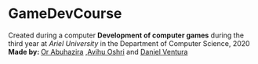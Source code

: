 # GameDevCourse
<p>Created during a computer <strong>Development of computer games</strong> during the third year at <em>Ariel University</em> in the Department of Computer Science, 2020 <br />
<strong>Made by: </strong> <a href="https://github.com/orabu103">Or Abuhazira</a> ,<a href="https://github.com/Avihuoshri">Avihu Oshri</a> and <a href="">Daniel Ventura</a> </p>
